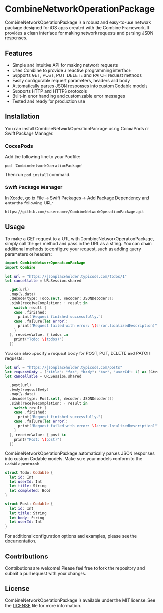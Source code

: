 # CombineNetworkOperationPackage

CombineNetworkOperationPackage is a robust and easy-to-use network package designed for iOS apps created with the Combine Framework. It provides a clean interface for making network requests and parsing JSON responses.

## Features

- Simple and intuitive API for making network requests
- Uses Combine to provide a reactive programming interface
- Supports GET, POST, PUT, DELETE and PATCH request methods
- Easily configurable request parameters, headers and body
- Automatically parses JSON responses into custom Codable models
- Supports HTTP and HTTPS protocols
- Built-in error handling and customizable error messages
- Tested and ready for production use

## Installation

You can install CombineNetworkOperationPackage using CocoaPods or Swift Package Manager.

### CocoaPods

Add the following line to your Podfile:

```
pod 'CombineNetworkOperationPackage'
```

Then run `pod install` command.

### Swift Package Manager

In Xcode, go to File -> Swift Packages -> Add Package Dependency and enter the following URL:

```
https://github.com/<username>/CombineNetworkOperationPackage.git
```

## Usage

To make a GET request to a URL with CombineNetworkOperationPackage, simply call the `get` method and pass in the URL as a string. You can chain additional methods to configure your request, such as adding query parameters or headers:

``` swift
import CombineNetworkOperationPackage
import Combine

let url = "https://jsonplaceholder.typicode.com/todos/1"
let cancellable = URLSession.shared

  .get(url)
  .map(\.data)
  .decode(type: Todo.self, decoder: JSONDecoder())
  .sink(receiveCompletion: { result in
    switch result {
    case .finished:
      print("Request finished successfully.")
    case .failure(let error):
      print("Request failed with error: \(error.localizedDescription)")
    }
  }, receiveValue: { todos in
    print("Todo: \(todos)")
  })
```

You can also specify a request body for POST, PUT, DELETE and PATCH requests:

``` swift
let url = "https://jsonplaceholder.typicode.com/posts"
let requestBody = ["title": "foo", "body": "bar", "userId": 1] as [String: Any]
let cancellable = URLSession.shared

  .post(url)
  .body(requestBody)
  .map(\.data)
  .decode(type: Post.self, decoder: JSONDecoder())
  .sink(receiveCompletion: { result in
    switch result {
    case .finished:
      print("Request finished successfully.")
    case .failure(let error):
      print("Request failed with error: \(error.localizedDescription)")
    }
  }, receiveValue: { post in
    print("Post: \(post)")
  })
```

CombineNetworkOperationPackage automatically parses JSON responses into custom Codable models. Make sure your models conform to the `Codable` protocol:

``` swift
struct Todo: Codable {
  let id: Int
  let userId: Int
  let title: String
  let completed: Bool
}

struct Post: Codable {
  let id: Int
  let title: String
  let body: String
  let userId: Int
}
```

For additional configuration options and examples, please see the [documentation](https://github.com/<username>/CombineNetworkOperationPackage).

## Contributions

Contributions are welcome! Please feel free to fork the repository and submit a pull request with your changes.

## License

CombineNetworkOperationPackage is available under the MIT license. See the [LICENSE](./LICENSE) file for more information.